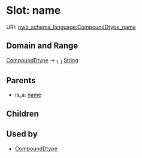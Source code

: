 
# Slot: name




URI: [nwb_schema_language:CompoundDtype_name](https://w3id.org/p2p_ld/nwb-schema-language/CompoundDtype_name)


## Domain and Range

[CompoundDtype](CompoundDtype.md) &#8594;  <sub>1..1</sub> [String](types/String.md)

## Parents

 *  is_a: [name](name.md)

## Children


## Used by

 * [CompoundDtype](CompoundDtype.md)
